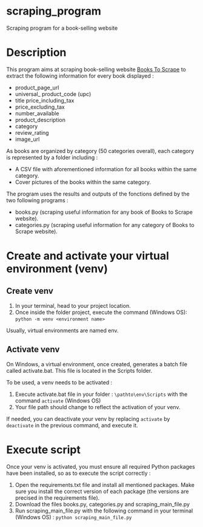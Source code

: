 # scraping_program

Scraping program for a book-selling website

# Description

This program aims at scraping book-selling website [Books To Scrape](http://books.toscrape.com/) to extract the following information for every book displayed :

* product_page_url 
* universal_ product_code (upc) 
* title price_including_tax 
* price_excluding_tax 
* number_available 
* product_description 
* category 
* review_rating 
* image_url

As books are organized by category (50 categories overall), each category is represented by a folder including :

* A CSV file with aforementioned information for all books within the same category.
* Cover pictures of the books within the same category.

The program uses the results and outputs of the fonctions defined by the two following programs :

* books.py (scraping useful information for any book of Books to Scrape website).
* categories.py (scraping useful information for any category of Books to Scrape website).

# Create and activate your virtual environment (venv) 

## Create venv

1. In your terminal, head to your project location.
2. Once inside the folder project, execute the command (Windows OS): `python -m venv <environment name>`

Usually, virtual environments are named env.

## Activate venv

On Windows, a virtual environment, once created, generates a batch file called activate.bat. This file is located in the Scripts folder.

To be used, a venv needs to be activated :

1. Execute activate.bat file in your folder : `\pathto\env\Scripts` with the command `activate` (Windows OS)
2. Your file path should change to reflect the activation of your venv.

If needed, you can deactivate your venv by replacing `activate` by `deactivate` in the previous command, and execute it.

# Execute script

Once your venv is activated, you must ensure all required Python packages have been installed, so as to execute the script correctly :

1. Open the requirements.txt file and install all mentioned packages. Make sure you install the correct version of each package (the versions are precised in the requirements file).
2. Download the files books.py, categories.py and scraping_main_file.py
3. Run scraping_main_file.py with the following command in your terminal (Windows OS) : `python scraping_main_file.py`

